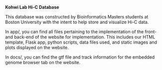 **Kohwi Lab Hi-C Database**

This database was constructed by Bioinformatics Masters students at Boston University with the intent to help store and visualize Hi-C data.

In app/, you can find all files pertaining to the implementation of the front- and back-end of the website for implementation. This includes our HTML template, Flask app, python scripts, data files used, and static images and plots displayed on the website.

In docs/, you can find the gtf file and track information for the embedded genome browser tab on the website.
